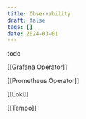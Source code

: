 ```yaml
---
title: Observability
draft: false
tags: []
date: 2024-03-01
---
```


todo

[[Grafana Operator]]

[[Prometheus Operator]]

[[Loki]]

[[Tempo]]